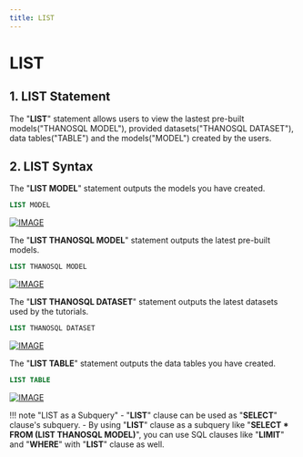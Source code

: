 ```yaml
---
title: LIST
---
```


# __LIST__

## __1. LIST Statement__

The "__LIST__" statement allows users to view the lastest pre-built models("THANOSQL MODEL"), provided datasets("THANOSQL DATASET"), data tables("TABLE") and the models("MODEL") created by the users.

## __2. LIST Syntax__

The "__LIST MODEL__" statement outputs the models you have created.

```sql
LIST MODEL
```

[![IMAGE](/img/thanosql_syntax/query/LIST/img2_0.png)](/img/thanosql_syntax/query/LIST/img2_0.png)

The "__LIST THANOSQL MODEL__" statement outputs the latest pre-built models.

```sql
LIST THANOSQL MODEL
```

[![IMAGE](/img/thanosql_syntax/query/LIST/img2_1.png)](/img/thanosql_syntax/query/LIST/img2_1.png)


The "__LIST THANOSQL DATASET__" statement outputs the latest datasets used by the tutorials.

```sql
LIST THANOSQL DATASET
```

[![IMAGE](/img/thanosql_syntax/query/LIST/img3.png)](/img/thanosql_syntax/query/LIST/img3.png)

The "__LIST TABLE__" statement outputs the data tables you have created.

```sql
LIST TABLE
```

[![IMAGE](/img/thanosql_syntax/query/LIST/img4.png)](/img/thanosql_syntax/query/LIST/img4.png)

!!! note "LIST as a Subquery" 
    - "**LIST**" clause can be used as "**SELECT**" clause's subquery. 
    - By using "**LIST**" clause as a subquery like "**SELECT * FROM (LIST THANOSQL MODEL)**", you can use SQL clauses like "**LIMIT**" and "**WHERE**" with "**LIST**" clause as well. 
